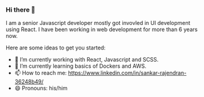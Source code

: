 ### Hi there 👋

I am a senior Javascript developer mostly got invovled in UI development using React. I have been working in web development for more than 6 years now. 

Here are some ideas to get you started:

- 🔭 I’m currently working with React, Javascript and SCSS.
- 🌱 I’m currently learning basics of Dockers and AWS.
- 📫 How to reach me: https://www.linkedin.com/in/sankar-rajendran-36248b49/
- 😄 Pronouns: his/him
